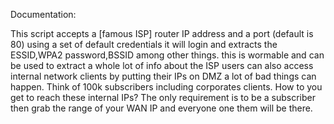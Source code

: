 Documentation:

This script accepts a [famous ISP] router IP address and a port  (default is 80)
using a set of default credentials it will login and extracts the ESSID,WPA2 password,BSSID among other things.
this is wormable and can be used to extract a whole lot of info about the ISP users can also access internal network clients by putting their IPs on DMZ
a lot of bad things can happen. Think of 100k subscribers including corporates clients.
How to you get to reach these internal IPs? The only requirement is to be a subscriber then grab the range of your WAN IP and everyone one them will be there.

